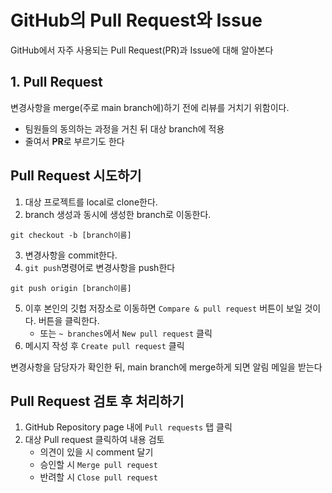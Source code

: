 # GitHub의 Pull Request와 Issue
GitHub에서 자주 사용되는 Pull Request(PR)과 Issue에 대해 알아본다
   
## 1. Pull Request
변경사항을 merge(주로 main branch에)하기 전에 리뷰를 거치기 위함이다.
* 팀원들의 동의하는 과정을 거친 뒤 대상 branch에 적용
* 줄여서 **PR**로 부르기도 한다

## Pull Request 시도하기
1. 대상 프로젝트를 local로 clone한다.
2. branch 생성과 동시에 생성한 branch로 이동한다.
```
git checkout -b [branch이름]
```
3. 변경사항을 commit한다.
4. `git push`명령어로 변경사항을 push한다   
```
git push origin [branch이름]
```
5. 이후 본인의 깃헙 저장소로 이동하면 `Compare & pull request` 버튼이 보일 것이다. 버튼을 클릭한다. 
   * 또는 `~ branches`에서 `New pull request` 클릭 
6. 메시지 작성 후 `Create pull request` 클릭

변경사항을 담당자가 확인한 뒤, main branch에 merge하게 되면 알림 메일을 받는다

## Pull Request 검토 후 처리하기
1. GitHub Repository page 내에 `Pull requests` 탭 클릭
2. 대상 Pull request 클릭하여 내용 검토
   * 의견이 있을 시 comment 달기
   * 승인할 시 `Merge pull request`
   * 반려할 시 `Close pull request`

